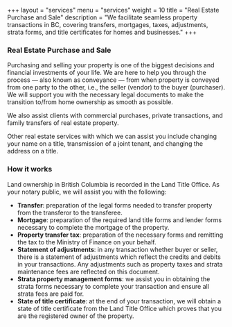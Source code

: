 +++
layout = "services"
menu = "services"
weight = 10
title = "Real Estate Purchase and Sale"
description = "We facilitate seamless property transactions in BC, covering transfers, mortgages, taxes, adjustments, strata forms, and title certificates for homes and businesses."
+++

### Real Estate Purchase and Sale

Purchasing and selling your property is one of the biggest decisions and financial investments of your life.
We are here to help you through the process — also known as conveyance — from when property is
conveyed from one party to the other, i.e., the seller (vendor) to the buyer (purchaser). We will support
you with the necessary legal documents to make the transition to/from home ownership as smooth as
possible.

We also assist clients with commercial purchases, private transactions, and family transfers of real estate
property.

Other real estate services with which we can assist you include changing your name on a title, transmission of a joint
tenant, and changing the address on a title.

### How it works

Land ownership in British Columbia is recorded in the Land Title Office. As your notary public, we will
assist you with the following:

- **Transfer**: preparation of the legal forms needed to transfer property from the transferor to the
  transferee.
- **Mortgage**: preparation of the required land title forms and lender forms necessary to complete the
  mortgage of the property.
- **Property transfer tax**: preparation of the necessary forms and remitting the tax to the Ministry of
  Finance on your behalf.
- **Statement of adjustments**: in any transaction whether buyer or seller, there is a statement of adjustments
  which reflect the credits and debits in your transactions. Any adjustments such as property taxes and
  strata maintenance fees are reflected on this document.
- **Strata property management forms**: we assist you in obtaining the strata forms necessary to
  complete your transaction and ensure all strata fees are paid for.
- **State of title certificate**: at the end of your transaction, we will obtain a state of title certificate from
  the Land Title Office which proves that you are the registered owner of the property.
